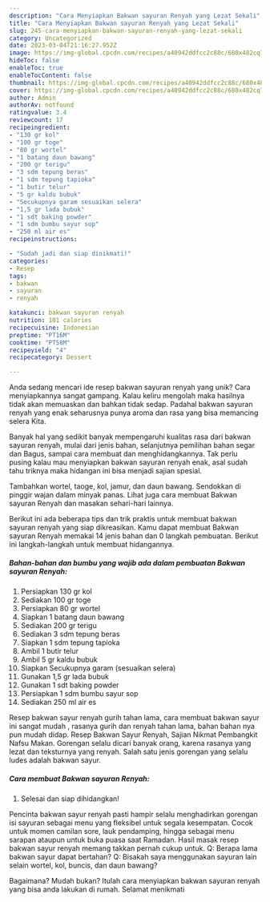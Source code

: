 ```yaml
---
description: "Cara Menyiapkan Bakwan sayuran Renyah yang Lezat Sekali"
title: "Cara Menyiapkan Bakwan sayuran Renyah yang Lezat Sekali"
slug: 245-cara-menyiapkan-bakwan-sayuran-renyah-yang-lezat-sekali
category: Uncategorized
date: 2023-03-04T21:16:27.952Z
image: https://img-global.cpcdn.com/recipes/a40942ddfcc2c88c/680x482cq70/bakwan-sayuran-renyah-foto-resep-utama.jpg
hideToc: false
enableToc: true
enableTocContent: false
thumbnail: https://img-global.cpcdn.com/recipes/a40942ddfcc2c88c/680x482cq70/bakwan-sayuran-renyah-foto-resep-utama.jpg
cover: https://img-global.cpcdn.com/recipes/a40942ddfcc2c88c/680x482cq70/bakwan-sayuran-renyah-foto-resep-utama.jpg
author: Admin
authorAv: notfound
ratingvalue: 3.4
reviewcount: 17
recipeingredient:
- "130 gr kol"
- "100 gr toge"
- "80 gr wortel"
- "1 batang daun bawang"
- "200 gr terigu"
- "3 sdm tepung beras"
- "1 sdm tepung tapioka"
- "1 butir telur"
- "5 gr kaldu bubuk"
- "Secukupnya garam sesuaikan selera"
- "1,5 gr lada bubuk"
- "1 sdt baking powder"
- "1 sdm bumbu sayur sop"
- "250 ml air es"
recipeinstructions:

- "Sudah jadi dan siap dinikmati!"
categories:
- Resep
tags:
- bakwan
- sayuran
- renyah

katakunci: bakwan sayuran renyah 
nutrition: 101 calories
recipecuisine: Indonesian
preptime: "PT16M"
cooktime: "PT58M"
recipeyield: "4"
recipecategory: Dessert

---
```





Anda sedang mencari ide resep bakwan sayuran renyah yang unik? Cara menyiapkannya sangat gampang. Kalau keliru mengolah maka hasilnya tidak akan memuaskan dan bahkan tidak sedap. Padahal bakwan sayuran renyah yang enak seharusnya punya aroma dan rasa yang bisa memancing selera Kita.





Banyak hal yang sedikit banyak mempengaruhi kualitas rasa dari bakwan sayuran renyah, mulai dari jenis bahan, selanjutnya pemilihan bahan segar dan Bagus, sampai cara membuat dan menghidangkannya. Tak perlu pusing kalau mau menyiapkan bakwan sayuran renyah enak,      asal sudah tahu triknya maka hidangan ini bisa menjadi sajian spesial.














Tambahkan wortel, taoge, kol, jamur, dan daun bawang. Sendokkan di pinggir wajan dalam minyak panas. Lihat juga cara membuat Bakwan sayuran Renyah dan masakan sehari-hari lainnya.






Berikut ini ada beberapa tips dan trik praktis untuk membuat bakwan sayuran renyah yang siap dikreasikan. Kamu dapat membuat Bakwan sayuran Renyah memakai 14 jenis bahan dan 0 langkah pembuatan. Berikut ini langkah-langkah untuk membuat hidangannya.

<!--inarticleads1-->

##### Bahan-bahan dan bumbu yang wajib ada dalam pembuatan Bakwan sayuran Renyah:

1. Persiapkan 130 gr kol
1. Sediakan 100 gr toge
1. Persiapkan 80 gr wortel
1. Siapkan 1 batang daun bawang
1. Sediakan 200 gr terigu
1. Sediakan 3 sdm tepung beras
1. Siapkan 1 sdm tepung tapioka
1. Ambil 1 butir telur
1. Ambil 5 gr kaldu bubuk
1. Siapkan Secukupnya garam (sesuaikan selera)
1. Gunakan 1,5 gr lada bubuk
1. Gunakan 1 sdt baking powder
1. Persiapkan 1 sdm bumbu sayur sop
1. Sediakan 250 ml air es


Resep bakwan sayur renyah gurih tahan lama, cara membuat bakwan sayur ini sangat mudah , rasanya gurih dan renyah tahan lama, bahan bahan nya pun mudah didap. Resep Bakwan Sayur Renyah, Sajian Nikmat Pembangkit Nafsu Makan. Gorengan selalu dicari banyak orang, karena rasanya yang lezat dan teksturnya yang renyah. Salah satu jenis gorengan yang selalu ludes adalah bakwan sayur. 

<!--inarticleads2-->

##### Cara membuat Bakwan sayuran Renyah:


1. Selesai dan siap dihidangkan!

Pencinta bakwan sayur renyah pasti hampir selalu menghadirkan gorengan isi sayuran sebagai menu yang fleksibel untuk segala kesempatan. Cocok untuk momen camilan sore, lauk pendamping, hingga sebagai menu sarapan ataupun untuk buka puasa saat Ramadan. Hasil masak resep bakwan sayur renyah memang takkan pernah cukup untuk. Q: Berapa lama bakwan sayur dapat bertahan? Q: Bisakah saya menggunakan sayuran lain selain wortel, kol, buncis, dan daun bawang? 

Bagaimana? Mudah bukan? Itulah cara menyiapkan bakwan sayuran renyah yang bisa anda lakukan di rumah. Selamat menikmati
